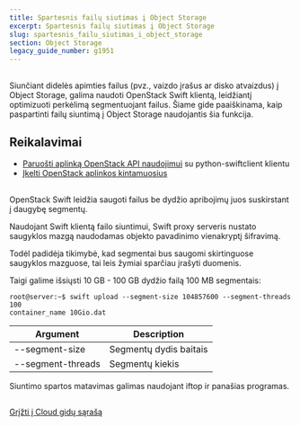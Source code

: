 ```yaml
---
title: Spartesnis failų siutimas į Object Storage
excerpt: Spartesnis failų siutimas į Object Storage
slug: spartesnis_failu_siutimas_i_object_storage
section: Object Storage
legacy_guide_number: g1951
---
```



## 
Siunčiant didelės apimties failus (pvz., vaizdo įrašus ar disko atvaizdus) į Object Storage, galima naudoti OpenStack Swift klientą, leidžiantį optimizuoti perkėlimą segmentuojant failus.
Šiame gide paaiškinama, kaip paspartinti failų siuntimą į Object Storage naudojantis šia funkcija.


## Reikalavimai

- [Paruošti aplinką OpenStack API naudojimui]({legacy}1851) su python-swiftclient klientu
- [Įkelti OpenStack aplinkos kintamuosius]({legacy}1852)




## 
OpenStack Swift leidžia saugoti failus be dydžio apribojimų juos suskirstant į daugybę segmentų.

Naudojant Swift klientą failo siuntimui, Swift proxy serveris nustato saugyklos mazgą naudodamas objekto pavadinimo vienakryptį šifravimą.

Todėl padidėja tikimybė, kad segmentai bus saugomi skirtinguose saugyklos mazguose, tai leis žymiai sparčiau įrašyti duomenis.

Taigi galime išsiųsti 10 GB - 100 GB dydžio failą 100 MB segmentais:


```
root@server:~$ swift upload --segment-size 104857600 --segment-threads 100
container_name 10Gio.dat
```


|Argument|Description|
|---|---|
|--segment-size|Segmentų dydis baitais|
|--segment-threads|Segmentų kiekis|


Siuntimo spartos matavimas galimas naudojant iftop ir panašias programas.


## 
[Grįžti į Cloud gidų sąrašą]({legacy}1785)

